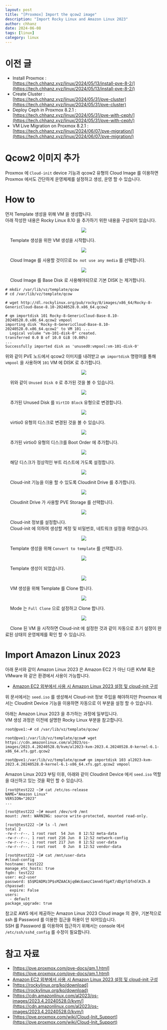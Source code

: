 ```yaml
---
layout: post
title: "[Proxmox] Import the qcow2 image"
description: "Import Rocky Linux and Amazon Linux 2023"
author: chhanz
date: 2024-06-08
tags: [linux]
category: linux
---
```


# 이전 글
* Install Proxmox :    
[https://tech.chhanz.xyz/linux/2024/05/13/install-pve-8-2/](https://tech.chhanz.xyz/linux/2024/05/13/install-pve-8-2/)   
* Create Cluster :   
[https://tech.chhanz.xyz/linux/2024/05/31/pve-cluster](https://tech.chhanz.xyz/linux/2024/05/31/pve-cluster)   
* Deploy Ceph in Proxmox 8.2.1 :   
[https://tech.chhanz.xyz/linux/2024/05/31/pve-with-ceph/](https://tech.chhanz.xyz/linux/2024/05/31/pve-with-ceph/)   
* VM Live Migration on Proxmox 8.2.1 :   
[https://tech.chhanz.xyz/linux/2024/06/07/pve-migration/](https://tech.chhanz.xyz/linux/2024/06/07/pve-migration/)   
   
# Qcow2 이미지 추가
Proxmox 에 `Cloud-init` device 기능과 qcow2 유형의 Cloud Image 를 이용하면 Proxmox 에서도 간단하게 운영체제를 설정하고 생성, 운영 할 수 있습니다.   
   
# How to
먼저 Template 생성을 위해 VM 을 생성합니다.   
아래 작성한 내용은 Rocky Linux 8.10 을 추가하기 위한 내용을 구성되어 있습니다.   
   
<center><img src="/assets/images/post/2024-06-08-pve/q1.png" style="max-width: 95%; height: auto;"></center>   
   
&nbsp;&nbsp;&nbsp;&nbsp;Template 생성을 위한 VM 생성을 시작합니다.   
   
<center><img src="/assets/images/post/2024-06-08-pve/q2.png" style="max-width: 95%; height: auto;"></center>   
   
&nbsp;&nbsp;&nbsp;&nbsp;Cloud Image 를 사용할 것이므로 `Do not use any media` 를 선택합니다.   
   
<center><img src="/assets/images/post/2024-06-08-pve/q3.png" style="max-width: 95%; height: auto;"></center>   
   
&nbsp;&nbsp;&nbsp;&nbsp;Cloud Image 를 Base Disk 로 사용해야되므로 기본 DISK 는 제거합니다.   
   

```console
# mkdir /var/lib/vz/template/qcow
# cd /var/lib/vz/template/qcow

# wget http://dl.rockylinux.org/pub/rocky/8/images/x86_64/Rocky-8-GenericCloud-Base-8.10-20240528.0.x86_64.qcow2

# qm importdisk 101 Rocky-8-GenericCloud-Base-8.10-20240528.0.x86_64.qcow2 vmpool
importing disk 'Rocky-8-GenericCloud-Base-8.10-20240528.0.x86_64.qcow2' to VM 101 ...
  Logical volume "vm-101-disk-0" created.
transferred 0.0 B of 10.0 GiB (0.00%)
...
Successfully imported disk as 'unused0:vmpool:vm-101-disk-0'
```
위와 같이 PVE 노드에서 qcow2 이미지를 내려받고 `qm importdisk` 명령어를 통해 `vmpool` 을 사용하며 `101` VM 에 DISK 로 추가합니다.   
   
<center><img src="/assets/images/post/2024-06-08-pve/q4.png" style="max-width: 95%; height: auto;"></center>   
   
&nbsp;&nbsp;&nbsp;&nbsp;위와 같이 `Unused Disk 0` 로 추가된 것을 볼 수 있습니다.    
    
<center><img src="/assets/images/post/2024-06-08-pve/q5.png" style="max-width: 95%; height: auto;"></center>   
   
&nbsp;&nbsp;&nbsp;&nbsp;추가된 Unused Disk 를 `VirtIO Block` 유형으로 변경합니다.   
   
<center><img src="/assets/images/post/2024-06-08-pve/q6.png" style="max-width: 95%; height: auto;"></center> 
   
&nbsp;&nbsp;&nbsp;&nbsp;virtio0 유형의 디스크로 변경된 것을 볼 수 있습니다.   
   
  

<center><img src="/assets/images/post/2024-06-08-pve/q7.png" style="max-width: 95%; height: auto;"></center>   
      
&nbsp;&nbsp;&nbsp;&nbsp;추가된 virtio0 유형의 디스크를 Boot Order 에 추가합니다.   
   
<center><img src="/assets/images/post/2024-06-08-pve/q8.png" style="max-width: 95%; height: auto;"></center>   
   
&nbsp;&nbsp;&nbsp;&nbsp;해당 디스크가 정상적인 부트 리스트에 가도록 설정합니다.   
   
<center><img src="/assets/images/post/2024-06-08-pve/q9.png" style="max-width: 95%; height: auto;"></center>   
   
&nbsp;&nbsp;&nbsp;&nbsp;Cloud-init 기능을 이용 할 수 있도록 Cloudinit Drive 를 추가합니다.   
   
<center><img src="/assets/images/post/2024-06-08-pve/q10.png" style="max-width: 95%; height: auto;"></center>   
   
&nbsp;&nbsp;&nbsp;&nbsp;Cloudinit Drive 가 사용할 PVE Storage 를 선택합니다.   
   
<center><img src="/assets/images/post/2024-06-08-pve/q11.png" style="max-width: 95%; height: auto;"></center>   
   
&nbsp;&nbsp;&nbsp;&nbsp;Cloud-init 정보를 설정합니다.   
&nbsp;&nbsp;&nbsp;&nbsp;Cloud-init 에 의하여 생성할 계정 및 비밀번호, 네트워크 설정을 하였습니다.   
   
<center><img src="/assets/images/post/2024-06-08-pve/q12.png" style="max-width: 95%; height: auto;"></center>   
 
&nbsp;&nbsp;&nbsp;&nbsp;Template 생성을 위해 `Convert to template` 를 선택합니다.   
   
 <center><img src="/assets/images/post/2024-06-08-pve/q13.png" style="max-width: 95%; height: auto;"></center>   
    
&nbsp;&nbsp;&nbsp;&nbsp;Template 생성이 되었습니다.   
   
<center><img src="/assets/images/post/2024-06-08-pve/q14.png" style="max-width: 95%; height: auto;"></center>   

&nbsp;&nbsp;&nbsp;&nbsp;VM 생성을 위해 Template 를 Clone 합니다.   
   
<center><img src="/assets/images/post/2024-06-08-pve/q15.png" style="max-width: 95%; height: auto;"></center>   
     
&nbsp;&nbsp;&nbsp;&nbsp;Mode 는 `Full Clone` 으로 설정하고 Clone 합니다.   
   
<center><img src="/assets/images/post/2024-06-08-pve/q16.png" style="max-width: 95%; height: auto;"></center>   
   
&nbsp;&nbsp;&nbsp;&nbsp;Clone 된 VM 을 시작하면 Cloud-init 에 설정한 것과 같이 자동으로 초기 설정이 완료된 상태의 운영체제를 확인 할 수 있습니다.   
    
# Import Amazon Linux 2023 
아래 문서와 같이 Amazon Linux 2023 은 Amazon EC2 가 아닌 다른 KVM 혹은 VMware 와 같은 환경에서 사용이 가능합니다.   
   
* [Amazon EC2 외부에서 사용 시 Amazon Linux 2023 설정 및 cloud-init 구성](https://docs.aws.amazon.com/ko_kr/linux/al2023/ug/outside-ec2-configuration.html)   
   
위 문서에서는 `seed.iso` 를 생성해서 Cloud-init 정보 주입을 해야하지만 Proxmox 에서는 Cloudinit Device 기능을 이용하면 자동으로 이 부분을 설정 할 수 있습니다.   
   
아래는 Amazon Linux 2023 을 추가하는 과정에 일부입니다.   
VM 생성 과정은 이전에 설명한 Rocky Linux 부분을 참고합니다.   
   
```console
root@pve1:~# cd /var/lib/vz/template/qcow/

root@pve1:/var/lib/vz/template/qcow# wget https://cdn.amazonlinux.com/al2023/os-images/2023.4.20240528.0/kvm/al2023-kvm-2023.4.20240528.0-kernel-6.1-x86_64.xfs.gpt.qcow2

root@pve1:/var/lib/vz/template/qcow# qm importdisk 103 al2023-kvm-2023.4.20240528.0-kernel-6.1-x86_64.xfs.gpt.qcow2 vmpool
```
   
Amazon Linux 2023 부팅 이후, 아래와 같이 Cloudinit Device 에서 `seed.iso` 역할을 대신하고 있는 것을 확인 할 수 있습니다.   
   
```console
[root@test222 ~]# cat /etc/os-release
NAME="Amazon Linux"
VERSION="2023"
...

[root@test222 ~]# mount /dev/sr0 /mnt
mount: /mnt: WARNING: source write-protected, mounted read-only.

[root@test222 ~]# ls -l /mnt
total 2
-rw-r--r--. 1 root root  54 Jun  8 12:52 meta-data
-rw-r--r--. 1 root root 216 Jun  8 12:52 network-config
-rw-r--r--. 1 root root 217 Jun  8 12:52 user-data
-rw-r--r--. 1 root root   0 Jun  8 12:52 vendor-data

[root@test222 ~]# cat /mnt/user-data
#cloud-config
hostname: test222
manage_etc_hosts: true
fqdn: test222
user: ec2-user
password: $5$M2ADMz3P$sMZAACAjq6WcEamzC1mnm5fGpKT/dDgYlQfnOlKIh.8
chpasswd:
  expire: False
users:
  - default
package_upgrade: true
```
   
참고로 AWS 에서 제공하는 Amazon Linux 2023 Cloud image 의 경우, 기본적으로 ssh 를 Password 를 이용한 접근을 허용이 안 되어있습니다.   
SSH 를 Password 를 이용하여 접근하기 위해서는 console 에서 `/etc/ssh/sshd_config` 를 수정이 필요합니다.   
   
# 참고 자료
* [https://pve.proxmox.com/pve-docs/qm.1.html](https://pve.proxmox.com/pve-docs/qm.1.html)    
* [Amazon EC2 외부에서 사용 시 Amazon Linux 2023 설정 및 cloud-init 구성](https://docs.aws.amazon.com/ko_kr/linux/al2023/ug/outside-ec2-configuration.html)    
* [https://rockylinux.org/ko/download](https://rockylinux.org/ko/download)   
* [https://cdn.amazonlinux.com/al2023/os-images/2023.4.20240528.0/kvm/](https://cdn.amazonlinux.com/al2023/os-images/2023.4.20240528.0/kvm/)   
* [https://pve.proxmox.com/wiki/Cloud-Init_Support](https://pve.proxmox.com/wiki/Cloud-Init_Support)   